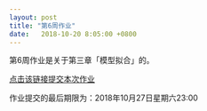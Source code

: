 ```yaml
---
layout: post
title: "第6周作业"
date:   2018-10-20 8:05:00 +0800
---
```


第6周作业是关于第三章「模型拟合」的。

[点击该链接提交本次作业][homework]

作业提交的最后期限为：2018年10月27日星期六23:00

[homework]: https://classroom.github.com/a/deTbipk_
